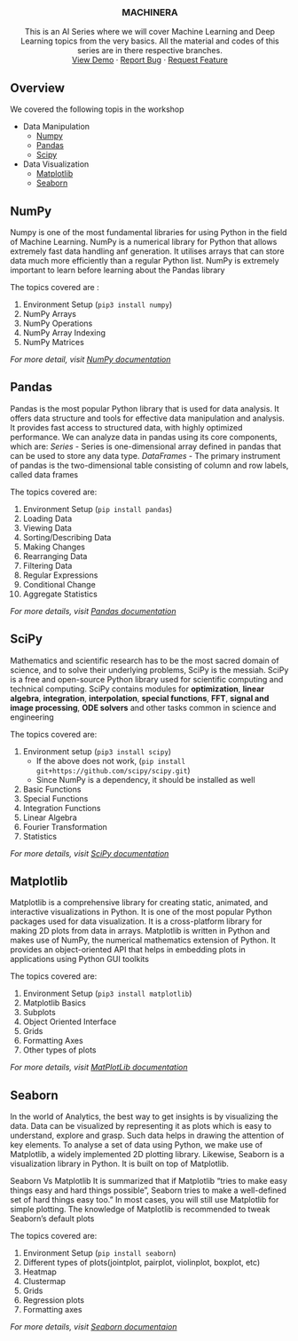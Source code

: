 

<p align="center">
  <h3 align="center">MACHINERA</h3>

  <p align="center">
    This is an AI Series where we will cover Machine Learning and Deep Learning topics from the very basics.
    All the material and codes of this series are in there respective branches.
    <br />
    <a href="https://github.com/ISTE-VESIT-ORG/Machinera-2020">View Demo</a>
    ·
    <a href="https://github.com/ISTE-VESIT-ORG/Machinera-2020/issues">Report Bug</a>
    ·
    <a href="https://github.com/ISTE-VESIT-ORG/Machinera-2020/issues">Request Feature</a>
  </p>
</p>

## Overview

We covered the following topis in the workshop 
* Data Manipulation
  * [Numpy](#numpy)
  * [Pandas](#pandas)
  * [Scipy](#scipy)
* Data Visualization
  * [Matplotlib](#matplotlib)
  * [Seaborn](#seaborn)
  
## NumPy

Numpy is one of the most fundamental libraries for using Python in the field of Machine Learning. NumPy is a numerical library for Python that allows extremely fast data handling anf generation. It utilises arrays that can store data much more efficiently than a regular Python list. NumPy is extremely important to learn before learning about the Pandas library

The topics covered are :

1. Environment Setup (`pip3 install numpy`)
2. NumPy Arrays
3. NumPy Operations
4. NumPy Array Indexing
5. NumPy Matrices

_For more detail, visit [NumPy documentation](https://numpy.org/doc/stable/contents.html)_

## Pandas

Pandas is the most popular Python library that is used for data analysis. It offers data structure and tools for effective data manipulation and analysis. It provides fast access to structured data, with highly optimized performance. We can analyze data in pandas using its core components, which are:
  _Series_ - Series is one-dimensional array defined in pandas that can be used to store any data type.
  _DataFrames_ - The primary instrument of pandas is the two-dimensional table consisting of column and row labels, called data frames<br>
 
The topics covered are:  

1. Environment Setup (`pip install pandas`)
2. Loading Data
3. Viewing Data
4. Sorting/Describing Data
5. Making Changes
6. Rearranging Data
7. Filtering Data
8. Regular Expressions
9. Conditional Change
10. Aggregate Statistics

_For more details, visit [Pandas documentation](https://pandas.pydata.org/docs/)_

## SciPy

Mathematics and scientific research has to be the most sacred domain of science, and to solve their underlying problems, SciPy is the messiah.
SciPy is a free and open-source Python library used for scientific computing and technical computing. SciPy contains modules for **optimization**, **linear algebra**, **integration**, **interpolation**, **special functions**, **FFT**, **signal and image processing**, **ODE solvers** and other tasks common in science and engineering

The topics covered are:  

1. Environment setup (`pip3 install scipy`)
   - If the above does not work, (`pip install git+https://github.com/scipy/scipy.git`)
   - Since NumPy is a dependency, it should be installed as well
2. Basic Functions
3. Special Functions
4. Integration Functions
5. Linear Algebra
6. Fourier Transformation
7. Statistics

_For more details, visit [SciPy documentation](https://docs.scipy.org/doc/scipy/reference/)_

## Matplotlib

Matplotlib is a comprehensive library for creating static, animated, and interactive visualizations in Python. It is one of the most popular Python packages used for data visualization. It is a cross-platform library for making 2D plots from data in arrays. Matplotlib is written in Python and makes use of NumPy, the numerical mathematics extension of Python. It provides an object-oriented API that helps in embedding plots in applications using Python GUI toolkits

The topics covered are:

1. Environment Setup (`pip3 install matplotlib`)
2. Matplotlib Basics
3. Subplots
4. Object Oriented Interface
5. Grids
6. Formatting Axes
7. Other types of plots 

_For more details, visit [MatPlotLib documentation](https://matplotlib.org/3.3.3/contents.html)_

## Seaborn

In the world of Analytics, the best way to get insights is by visualizing the data. Data can be visualized by representing it as plots which is easy to understand, explore and grasp. Such data helps in drawing the attention of key elements. To analyse a set of data using Python, we make use of Matplotlib, a widely implemented 2D plotting library. Likewise, Seaborn is a visualization library in Python. It is built on top of Matplotlib.

Seaborn Vs Matplotlib
It is summarized that if Matplotlib “tries to make easy things easy and hard things possible”, Seaborn tries to make a well-defined set of hard things easy too.” In most cases, you will still use Matplotlib for simple plotting. The knowledge of Matplotlib is recommended to tweak Seaborn’s default plots

The topics covered are:

1. Environment Setup (`pip install seaborn`)
2. Different types of plots(jointplot, pairplot, violinplot, boxplot, etc)
3. Heatmap
4. Clustermap
5. Grids
6. Regression plots
7. Formatting axes

_For more details, visit [Seaborn documentaion](https://seaborn.pydata.org/index.html)_


